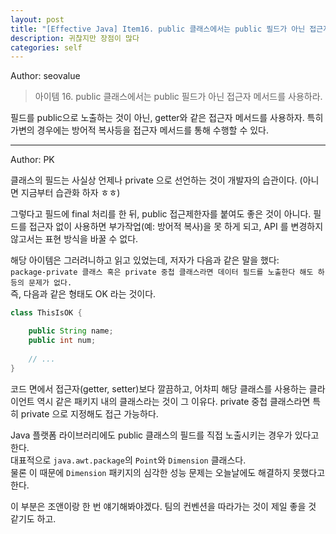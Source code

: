 ```yaml
---
layout: post
title: "[Effective Java] Item16. public 클래스에서는 public 필드가 아닌 접근자 메서드를 사용하라"
description: 귀찮지만 장점이 많다
categories: self
---
```


Author: seovalue

> 아이템 16. public 클래스에서는 public 필드가 아닌 접근자 메서드를 사용하라.


필드를 public으로 노출하는 것이 아닌, getter와 같은 접근자 메서드를 사용하자. 특히 가변의 경우에는 방어적 복사등을 접근자 메서드를 통해 수행할 수 있다.

-----

Author: PK

클래스의 필드는 사실상 언제나 private 으로 선언하는 것이 개발자의 습관이다. (아니면 지금부터 습관화 하자 ㅎㅎ)<br>

그렇다고 필드에 final 처리를 한 뒤, public 접근제한자를 붙여도 좋은 것이 아니다.
필드를 접근자 없이 사용하면 부가작업(예: 방어적 복사)을 못 하게 되고, API 를 변경하지 않고서는 표현 방식을 바꿀 수 없다.<br>

해당 아이템은 그러려니하고 읽고 있었는데, 저자가 다음과 같은 말을 했다:<br>
`package-private 클래스 혹은 private 중첩 클래스라면 데이터 필드를 노출한다 해도 하등의 문제가 없다.`<br>
즉, 다음과 같은 형태도 OK 라는 것이다.
```java
class ThisIsOK {

    public String name;
    public int num;
    
    // ...
}
```
코드 면에서 접근자(getter, setter)보다 깔끔하고, 어차피 해당 클래스를 사용하는 클라이언트 역시 같은
패키지 내의 클래스라는 것이 그 이유다. private 중첩 클래스라면 특히 private 으로 지정해도 접근 가능하다.<br>

Java 플랫폼 라이브러리에도 public 클래스의 필드를 직접 노출시키는 경우가 있다고 한다.<br>
대표적으로 `java.awt.package`의 `Point`와 `Dimension` 클래스다.<br>
물론 이 때문에 `Dimension` 패키지의 심각한 성능 문제는 오늘날에도 해결하지 못했다고 한다.<br>

이 부분은 조앤이랑 한 번 얘기해봐야겠다. 팀의 컨벤션을 따라가는 것이 제일 좋을 것 같기도 하고.

